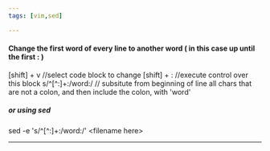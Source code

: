 ```yaml
---
tags: [vim,sed]

---
```

#### Change the first word of every line to another word ( in this case up until the first : ) 


[shift] + v    //select code block to change
[shift] + :    //execute control over this block
s/^[^:]\+:/word:/   // subsitute from beginning of line all chars that are not a colon, and then include the colon, with 'word'

##### or using sed


sed -e 's/^[^:]\+:/word:/'   \<filename here\>
  
  
  _____
